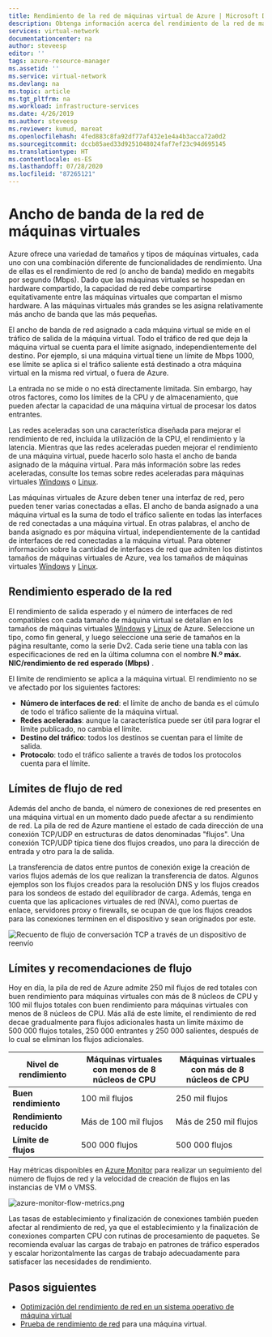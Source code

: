 ```yaml
---
title: Rendimiento de la red de máquinas virtual de Azure | Microsoft Docs
description: Obtenga información acerca del rendimiento de la red de máquina virtual de Azure, incluido cómo se asigna el ancho de banda a una máquina virtual.
services: virtual-network
documentationcenter: na
author: steveesp
editor: ''
tags: azure-resource-manager
ms.assetid: ''
ms.service: virtual-network
ms.devlang: na
ms.topic: article
ms.tgt_pltfrm: na
ms.workload: infrastructure-services
ms.date: 4/26/2019
ms.author: steveesp
ms.reviewer: kumud, mareat
ms.openlocfilehash: 4fed883c8fa92df77af432e1e4a4b3acca72a0d2
ms.sourcegitcommit: dccb85aed33d9251048024faf7ef23c94d695145
ms.translationtype: HT
ms.contentlocale: es-ES
ms.lasthandoff: 07/28/2020
ms.locfileid: "87265121"
---
```

# <a name="virtual-machine-network-bandwidth"></a>Ancho de banda de la red de máquinas virtuales

Azure ofrece una variedad de tamaños y tipos de máquinas virtuales, cada uno con una combinación diferente de funcionalidades de rendimiento. Una de ellas es el rendimiento de red (o ancho de banda) medido en megabits por segundo (Mbps). Dado que las máquinas virtuales se hospedan en hardware compartido, la capacidad de red debe compartirse equitativamente entre las máquinas virtuales que compartan el mismo hardware. A las máquinas virtuales más grandes se les asigna relativamente más ancho de banda que las más pequeñas.
 
El ancho de banda de red asignado a cada máquina virtual se mide en el tráfico de salida de la máquina virtual. Todo el tráfico de red que deja la máquina virtual se cuenta para el límite asignado, independientemente del destino. Por ejemplo, si una máquina virtual tiene un límite de Mbps 1000, ese límite se aplica si el tráfico saliente está destinado a otra máquina virtual en la misma red virtual, o fuera de Azure.
 
La entrada no se mide o no está directamente limitada. Sin embargo, hay otros factores, como los límites de la CPU y de almacenamiento, que pueden afectar la capacidad de una máquina virtual de procesar los datos entrantes.

Las redes aceleradas son una característica diseñada para mejorar el rendimiento de red, incluida la utilización de la CPU, el rendimiento y la latencia. Mientras que las redes aceleradas pueden mejorar el rendimiento de una máquina virtual, puede hacerlo solo hasta el ancho de banda asignado de la máquina virtual. Para más información sobre las redes aceleradas, consulte los temas sobre redes aceleradas para máquinas virtuales [Windows](create-vm-accelerated-networking-powershell.md) o [Linux](create-vm-accelerated-networking-cli.md).
 
Las máquinas virtuales de Azure deben tener una interfaz de red, pero pueden tener varias conectadas a ellas. El ancho de banda asignado a una máquina virtual es la suma de todo el tráfico saliente en todas las interfaces de red conectadas a una máquina virtual. En otras palabras, el ancho de banda asignado es por máquina virtual, independientemente de la cantidad de interfaces de red conectadas a la máquina virtual. Para obtener información sobre la cantidad de interfaces de red que admiten los distintos tamaños de máquinas virtuales de Azure, vea los tamaños de máquinas virtuales [Windows](../virtual-machines/windows/sizes.md?toc=%2fazure%2fvirtual-network%2ftoc.json) y [Linux](../virtual-machines/linux/sizes.md?toc=%2fazure%2fvirtual-network%2ftoc.json). 

## <a name="expected-network-throughput"></a>Rendimiento esperado de la red

El rendimiento de salida esperado y el número de interfaces de red compatibles con cada tamaño de máquina virtual se detallan en los tamaños de máquinas virtuales [Windows](../virtual-machines/windows/sizes.md?toc=%2fazure%2fvirtual-network%2ftoc.json) y [Linux](../virtual-machines/linux/sizes.md?toc=%2fazure%2fvirtual-network%2ftoc.json) de Azure. Seleccione un tipo, como fin general, y luego seleccione una serie de tamaños en la página resultante, como la serie Dv2. Cada serie tiene una tabla con las especificaciones de red en la última columna con el nombre **N.º máx. NIC/rendimiento de red esperado (Mbps)** . 

El límite de rendimiento se aplica a la máquina virtual. El rendimiento no se ve afectado por los siguientes factores:
- **Número de interfaces de red**: el límite de ancho de banda es el cúmulo de todo el tráfico saliente de la máquina virtual.
- **Redes aceleradas**: aunque la característica puede ser útil para lograr el límite publicado, no cambia el límite.
- **Destino del tráfico**: todos los destinos se cuentan para el límite de salida.
- **Protocolo**: todo el tráfico saliente a través de todos los protocolos cuenta para el límite.

## <a name="network-flow-limits"></a>Límites de flujo de red

Además del ancho de banda, el número de conexiones de red presentes en una máquina virtual en un momento dado puede afectar a su rendimiento de red. La pila de red de Azure mantiene el estado de cada dirección de una conexión TCP/UDP en estructuras de datos denominadas "flujos". Una conexión TCP/UDP típica tiene dos flujos creados, uno para la dirección de entrada y otro para la de salida. 

La transferencia de datos entre puntos de conexión exige la creación de varios flujos además de los que realizan la transferencia de datos. Algunos ejemplos son los flujos creados para la resolución DNS y los flujos creados para los sondeos de estado del equilibrador de carga. Además, tenga en cuenta que las aplicaciones virtuales de red (NVA), como puertas de enlace, servidores proxy o firewalls, se ocupan de que los flujos creados para las conexiones terminen en el dispositivo y sean originados por este. 

![Recuento de flujo de conversación TCP a través de un dispositivo de reenvío](media/virtual-machine-network-throughput/flow-count-through-network-virtual-appliance.png)

## <a name="flow-limits-and-recommendations"></a>Límites y recomendaciones de flujo

Hoy en día, la pila de red de Azure admite 250 mil flujos de red totales con buen rendimiento para máquinas virtuales con más de 8 núcleos de CPU y 100 mil flujos totales con buen rendimiento para máquinas virtuales con menos de 8 núcleos de CPU. Más allá de este límite, el rendimiento de red decae gradualmente para flujos adicionales hasta un límite máximo de 500 000 flujos totales, 250 000 entrantes y 250 000 salientes, después de lo cual se eliminan los flujos adicionales.

| Nivel de rendimiento | Máquinas virtuales con menos de 8 núcleos de CPU | Máquinas virtuales con más de 8 núcleos de CPU |
| ----------------- | --------------------- | --------------------- |
|<b>Buen rendimiento</b>|100 mil flujos |250 mil flujos|
|<b>Rendimiento reducido</b>|Más de 100 mil flujos|Más de 250 mil flujos|
|<b>Límite de flujos</b>|500 000 flujos|500 000 flujos|

Hay métricas disponibles en [Azure Monitor](../azure-monitor/platform/metrics-supported.md#microsoftcomputevirtualmachines) para realizar un seguimiento del número de flujos de red y la velocidad de creación de flujos en las instancias de VM o VMSS.

![azure-monitor-flow-metrics.png](media/virtual-machine-network-throughput/azure-monitor-flow-metrics.png)

Las tasas de establecimiento y finalización de conexiones también pueden afectar al rendimiento de red, ya que el establecimiento y la finalización de conexiones comparten CPU con rutinas de procesamiento de paquetes. Se recomienda evaluar las cargas de trabajo en patrones de tráfico esperados y escalar horizontalmente las cargas de trabajo adecuadamente para satisfacer las necesidades de rendimiento. 

## <a name="next-steps"></a>Pasos siguientes

- [Optimización del rendimiento de red en un sistema operativo de máquina virtual](virtual-network-optimize-network-bandwidth.md)
- [Prueba de rendimiento de red](virtual-network-bandwidth-testing.md) para una máquina virtual.
